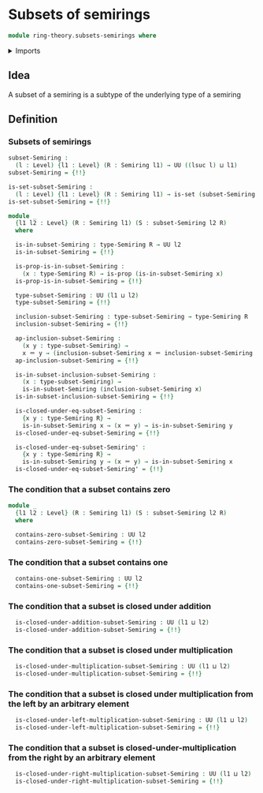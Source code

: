 # Subsets of semirings

```agda
module ring-theory.subsets-semirings where
```

<details><summary>Imports</summary>

```agda
open import foundation.identity-types
open import foundation.propositional-extensionality
open import foundation.propositions
open import foundation.sets
open import foundation.subtypes
open import foundation.universe-levels

open import ring-theory.semirings
```

</details>

## Idea

A subset of a semiring is a subtype of the underlying type of a semiring

## Definition

### Subsets of semirings

```agda
subset-Semiring :
  (l : Level) {l1 : Level} (R : Semiring l1) → UU ((lsuc l) ⊔ l1)
subset-Semiring = {!!}

is-set-subset-Semiring :
  (l : Level) {l1 : Level} (R : Semiring l1) → is-set (subset-Semiring l R)
is-set-subset-Semiring = {!!}

module _
  {l1 l2 : Level} (R : Semiring l1) (S : subset-Semiring l2 R)
  where

  is-in-subset-Semiring : type-Semiring R → UU l2
  is-in-subset-Semiring = {!!}

  is-prop-is-in-subset-Semiring :
    (x : type-Semiring R) → is-prop (is-in-subset-Semiring x)
  is-prop-is-in-subset-Semiring = {!!}

  type-subset-Semiring : UU (l1 ⊔ l2)
  type-subset-Semiring = {!!}

  inclusion-subset-Semiring : type-subset-Semiring → type-Semiring R
  inclusion-subset-Semiring = {!!}

  ap-inclusion-subset-Semiring :
    (x y : type-subset-Semiring) →
    x ＝ y → (inclusion-subset-Semiring x ＝ inclusion-subset-Semiring y)
  ap-inclusion-subset-Semiring = {!!}

  is-in-subset-inclusion-subset-Semiring :
    (x : type-subset-Semiring) →
    is-in-subset-Semiring (inclusion-subset-Semiring x)
  is-in-subset-inclusion-subset-Semiring = {!!}

  is-closed-under-eq-subset-Semiring :
    {x y : type-Semiring R} →
    is-in-subset-Semiring x → (x ＝ y) → is-in-subset-Semiring y
  is-closed-under-eq-subset-Semiring = {!!}

  is-closed-under-eq-subset-Semiring' :
    {x y : type-Semiring R} →
    is-in-subset-Semiring y → (x ＝ y) → is-in-subset-Semiring x
  is-closed-under-eq-subset-Semiring' = {!!}
```

### The condition that a subset contains zero

```agda
module _
  {l1 l2 : Level} (R : Semiring l1) (S : subset-Semiring l2 R)
  where

  contains-zero-subset-Semiring : UU l2
  contains-zero-subset-Semiring = {!!}
```

### The condition that a subset contains one

```agda
  contains-one-subset-Semiring : UU l2
  contains-one-subset-Semiring = {!!}
```

### The condition that a subset is closed under addition

```agda
  is-closed-under-addition-subset-Semiring : UU (l1 ⊔ l2)
  is-closed-under-addition-subset-Semiring = {!!}
```

### The condition that a subset is closed under multiplication

```agda
  is-closed-under-multiplication-subset-Semiring : UU (l1 ⊔ l2)
  is-closed-under-multiplication-subset-Semiring = {!!}
```

### The condition that a subset is closed under multiplication from the left by an arbitrary element

```agda
  is-closed-under-left-multiplication-subset-Semiring : UU (l1 ⊔ l2)
  is-closed-under-left-multiplication-subset-Semiring = {!!}
```

### The condition that a subset is closed-under-multiplication from the right by an arbitrary element

```agda
  is-closed-under-right-multiplication-subset-Semiring : UU (l1 ⊔ l2)
  is-closed-under-right-multiplication-subset-Semiring = {!!}
```
